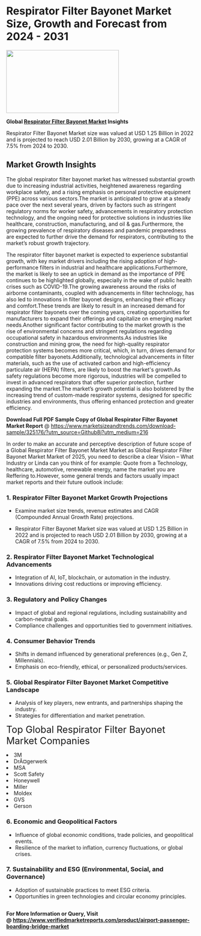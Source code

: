 <H1>Respirator Filter Bayonet Market Size, Growth and Forecast from 2024 - 2031</H1><img class="aligncenter size-medium wp-image-584254" src="https://thirdeyenews.in/wp-content/uploads/2024/09/Global-Market-Research-300x168.jpeg" alt="" width="300" height="168" /><p><strong>Global&nbsp;<a href="https://www.marketsizeandtrends.com/download-sample/325176/?utm_source=Github8j?utm_medium=216">Respirator Filter Bayonet Market</a> Insights</strong></p><p>Respirator Filter Bayonet Market size was valued at USD 1.25 Billion in 2022 and is projected to reach USD 2.01 Billion by 2030, growing at a CAGR of 7.5% from 2024 to 2030.</p><p><h2>Market Growth Insights</h2> <p>The global respirator filter bayonet market has witnessed substantial growth due to increasing industrial activities, heightened awareness regarding workplace safety, and a rising emphasis on personal protective equipment (PPE) across various sectors.The market is anticipated to grow at a steady pace over the next several years, driven by factors such as stringent regulatory norms for worker safety, advancements in respiratory protection technology, and the ongoing need for protective solutions in industries like healthcare, construction, manufacturing, and oil & gas.Furthermore, the growing prevalence of respiratory diseases and pandemic preparedness are expected to further drive the demand for respirators, contributing to the market’s robust growth trajectory.</p> <p>The respirator filter bayonet market is expected to experience substantial growth, with key market drivers including the rising adoption of high-performance filters in industrial and healthcare applications.Furthermore, the market is likely to see an uptick in demand as the importance of PPE continues to be highlighted globally, especially in the wake of public health crises such as COVID-19.The growing awareness around the risks of airborne contaminants, coupled with advancements in filter technology, has also led to innovations in filter bayonet designs, enhancing their efficacy and comfort.These trends are likely to result in an increased demand for respirator filter bayonets over the coming years, creating opportunities for manufacturers to expand their offerings and capitalize on emerging market needs.Another significant factor contributing to the market growth is the rise of environmental concerns and stringent regulations regarding occupational safety in hazardous environments.As industries like construction and mining grow, the need for high-quality respirator protection systems becomes more critical, which, in turn, drives demand for compatible filter bayonets.Additionally, technological advancements in filter materials, such as the use of activated carbon and high-efficiency particulate air (HEPA) filters, are likely to boost the market's growth.As safety regulations become more rigorous, industries will be compelled to invest in advanced respirators that offer superior protection, further expanding the market.The market’s growth potential is also bolstered by the increasing trend of custom-made respirator systems, designed for specific industries and environments, thus offering enhanced protection and greater efficiency.<p><span class=""><strong>Download Full PDF Sample Copy of Global Respirator Filter Bayonet Market Report</strong> @ <a href="https://www.marketsizeandtrends.com/download-sample/325176/?utm_source=Github8j?utm_medium=216" target="_blank">https://www.marketsizeandtrends.com/download-sample/325176/?utm_source=Github8j?utm_medium=216</a></span></p><p>In order to make an accurate and perceptive description of future scope of a Global&nbsp;Respirator Filter Bayonet Market Market as Global&nbsp;Respirator Filter Bayonet Market Market of 2025, you need to describe a clear Vision &ndash; What Industry or Linda can you think of for example: Quote from a Technology, healthcare, automotive, renewable energy, name the market you are Reffering to.However, some general trends and factors usually impact market reports and their future outlook include:</p><h3>1.&nbsp;<strong>Respirator Filter Bayonet Market Growth Projections</strong></h3><ul><li>Examine market size trends, revenue estimates and CAGR (Compounded Annual Growth Rate) projections.</li><li><p>Respirator Filter Bayonet Market size was valued at USD 1.25 Billion in 2022 and is projected to reach USD 2.01 Billion by 2030, growing at a CAGR of 7.5% from 2024 to 2030.</p></li></ul><h3>2.&nbsp;<strong>Respirator Filter Bayonet Market Technological Advancements</strong></h3><ul><li>Integration of AI, IoT, blockchain, or automation in the industry.</li><li>Innovations driving cost reductions or improving efficiency.</li></ul><h3>3.&nbsp;<strong>Regulatory and Policy Changes</strong></h3><ul><li>Impact of global and regional regulations, including sustainability and carbon-neutral goals.</li><li>Compliance challenges and opportunities tied to government initiatives.</li></ul><h3>4.&nbsp;<strong>Consumer Behavior Trends</strong></h3><ul><li>Shifts in demand influenced by generational preferences (e.g., Gen Z, Millennials).</li><li>Emphasis on eco-friendly, ethical, or personalized products/services.</li></ul><h3>5.&nbsp;<strong>Global Respirator Filter Bayonet Market Competitive Landscape</strong></h3><ul><li>Analysis of key players, new entrants, and partnerships shaping the industry.</li><li>Strategies for differentiation and market penetration.</li></ul><p data-pm-slice="1 1 []"><span style="color: inherit; font-family: inherit; font-size: 25px;">Top Global Respirator Filter Bayonet Market Companies</span></p><div class="" data-test-id=""><p><li>3M</li><li> DrÃ¤gerwerk</li><li> MSA</li><li> Scott Safety</li><li> Honeywell</li><li> Miller</li><li> Moldex</li><li> GVS</li><li> Gerson</li></p></div><h3>6.&nbsp;<strong>Economic and Geopolitical Factors</strong></h3><ul><li>Influence of global economic conditions, trade policies, and geopolitical events.</li><li>Resilience of the market to inflation, currency fluctuations, or global crises.</li></ul><h3>7.&nbsp;<strong>Sustainability and ESG (Environmental, Social, and Governance)</strong></h3><ul><li>Adoption of sustainable practices to meet ESG criteria.</li><li>Opportunities in green technologies and circular economy principles.</li></ul><h2><strong style="font-size: 14px;">For More Information or Query, Visit @&nbsp;</strong><a style="background-color: #ffffff; font-size: 14px;" href="https://www.marketsizeandtrends.com/report/respirator-filter-bayonet-market/" target="_blank">https://www.verifiedmarketreports.com/product/airport-passenger-boarding-bridge-market</a></h2>